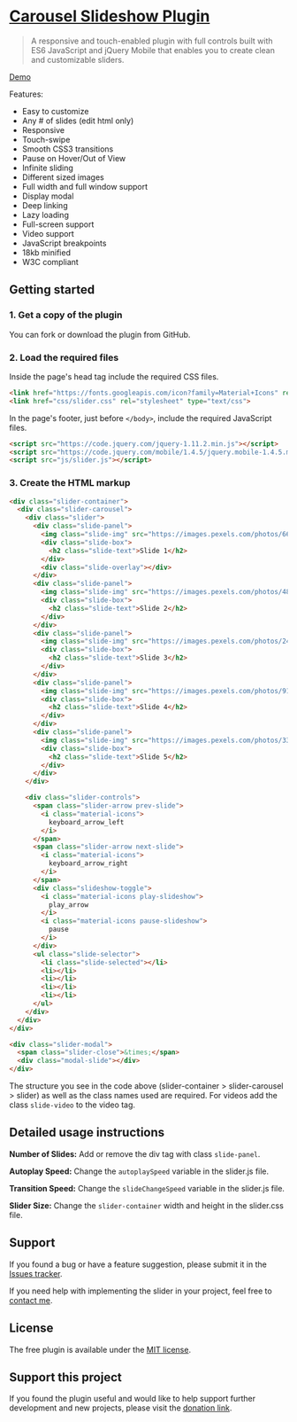 # [Carousel Slideshow Plugin](https://brandonwinger.com/carousel-slideshow-slider/) #

>A responsive and touch-enabled plugin with full controls built with ES6 JavaScript and jQuery Mobile that enables you to create clean and customizable sliders.

[Demo](https://brandonwinger.com/carousel-slideshow-slider/)

Features: 
* Easy to customize
* Any # of slides (edit html only)
* Responsive
* Touch-swipe
* Smooth CSS3 transitions
* Pause on Hover/Out of View
* Infinite sliding
* Different sized images
* Full width and full window support
* Display modal
* Deep linking
* Lazy loading
* Full-screen support
* Video support
* JavaScript breakpoints
* 18kb minified
* W3C compliant

## Getting started ##

### 1. Get a copy of the plugin ###

You can fork or download the plugin from GitHub.

### 2. Load the required files ###

Inside the page's head tag include the required CSS files.

```html
<link href="https://fonts.googleapis.com/icon?family=Material+Icons" rel="stylesheet">
<link href="css/slider.css" rel="stylesheet" type="text/css">
```

In the page's footer, just before <code>&lt;/body&gt;</code>, include the required JavaScript files.

```html
<script src="https://code.jquery.com/jquery-1.11.2.min.js"></script>
<script src="https://code.jquery.com/mobile/1.4.5/jquery.mobile-1.4.5.min.js"></script>
<script src="js/slider.js"></script>
```

### 3. Create the HTML markup ###

```html
<div class="slider-container">
  <div class="slider-carousel">
    <div class="slider">
      <div class="slide-panel">
        <img class="slide-img" src="https://images.pexels.com/photos/66997/pexels-photo-66997.jpeg?auto=compress&cs=tinysrgb&dpr=2&h=650&w=940" alt="">
        <div class="slide-box">
          <h2 class="slide-text">Slide 1</h2>
        </div>
        <div class="slide-overlay"></div>
      </div>
      <div class="slide-panel">
        <img class="slide-img" src="https://images.pexels.com/photos/4827/nature-forest-trees-fog.jpeg?auto=compress&cs=tinysrgb&dpr=3&h=750&w=1260" alt="">
        <div class="slide-box">
          <h2 class="slide-text">Slide 2</h2>
        </div>
      </div>
      <div class="slide-panel">
        <img class="slide-img" src="https://images.pexels.com/photos/248797/pexels-photo-248797.jpeg?auto=compress&cs=tinysrgb&dpr=2&h=650&w=940" alt="">
        <div class="slide-box">
          <h2 class="slide-text">Slide 3</h2>
        </div>
      </div>
      <div class="slide-panel">
        <img class="slide-img" src="https://images.pexels.com/photos/917494/pexels-photo-917494.jpeg?auto=compress&cs=tinysrgb&dpr=2&h=650&w=940" alt="">
        <div class="slide-box">
          <h2 class="slide-text">Slide 4</h2>
        </div>
      </div>
      <div class="slide-panel">
        <img class="slide-img" src="https://images.pexels.com/photos/33109/fall-autumn-red-season.jpg?auto=compress&cs=tinysrgb&dpr=2&h=650&w=940" alt="">
        <div class="slide-box">
          <h2 class="slide-text">Slide 5</h2>
        </div>
      </div>
    </div>

    <div class="slider-controls">
      <span class="slider-arrow prev-slide">
        <i class="material-icons">
          keyboard_arrow_left
        </i>
      </span>
      <span class="slider-arrow next-slide">
        <i class="material-icons">
          keyboard_arrow_right
        </i>
      </span>
      <div class="slideshow-toggle">
        <i class="material-icons play-slideshow">
          play_arrow
        </i>
        <i class="material-icons pause-slideshow">
          pause
        </i>
      </div>
      <ul class="slide-selector">
        <li class="slide-selected"></li>
        <li></li>
        <li></li>
        <li></li>
        <li></li>
      </ul>
    </div>
  </div>
</div>

<div class="slider-modal">
  <span class="slider-close">&times;</span>
  <div class="modal-slide"></div>
</div>
```

The structure you see in the code above (slider-container > slider-carousel > slider) as well as the class names used are required. For videos add the class `slide-video` to the video tag.

## Detailed usage instructions ##
**Number of Slides:** Add or remove the div tag with class `slide-panel`.

**Autoplay Speed:** Change the `autoplaySpeed` variable in the slider.js file.

**Transition Speed:** Change the `slideChangeSpeed` variable in the slider.js file.

**Slider Size:** Change the `slider-container` width and height in the slider.css file.

## Support ##

If you found a bug or have a feature suggestion, please submit it in the [Issues tracker](https://github.com/BrandonWingerAir/carousel-slideshow-slider/issues).

If you need help with implementing the slider in your project, feel free to <a href="https://brandonwinger.com/contact">contact me</a>.

## License ##

The free plugin is available under the <a href="http://opensource.org/licenses/MIT">MIT license</a>.

## Support this project ##
If you found the plugin useful and would like to help support further development and new projects, please visit the [donation link](https://brandonwinger.com/carousel-slideshow-slider#footer).
